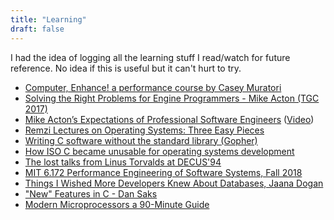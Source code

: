 ```yaml
---
title: "Learning"
draft: false
---
```


I had the idea of logging all the learning stuff I read/watch for future reference. No idea if this is useful but it can't hurt to try.

- [Computer, Enhance! a performance course by Casey Muratori](https://www.computerenhance.com/)
- [Solving the Right Problems for Engine Programmers - Mike Acton (TGC 2017)](https://www.youtube.com/watch?v=4B00hV3wmMY)
- [Mike Acton’s Expectations of Professional Software Engineers](https://adamj.eu/tech/2022/06/17/mike-actons-expectations-of-professional-software-engineers/) ([Video](https://www.youtube.com/watch?v=cV5HArLYajE))
- [Remzi Lectures on Operating Systems: Three Easy Pieces](https://pages.cs.wisc.edu/~remzi/Classes/537/Spring2018/Discussion/videos.html)
- [Writing C software without the standard library (Gopher)](gopher://sdf.org:70/0/users/loli/programming/c_without_standard_library_linux.txt)
- [How ISO C became unusable for operating systems development](https://arxiv.org/abs/2201.07845)
- [The lost talks from Linus Torvalds at DECUS'94](https://archive.org/details/199405-decusnew-orleans)
- [MIT 6.172 Performance Engineering of Software Systems, Fall 2018](https://www.youtube.com/playlist?list=PLUl4u3cNGP63VIBQVWguXxZZi0566y7Wf)
- [Things I Wished More Developers Knew About Databases, Jaana Dogan](https://rakyll.medium.com/things-i-wished-more-developers-knew-about-databases-2d0178464f78)
- ["New" Features in C - Dan Saks](https://www.youtube.com/watch?v=ieERUEhs910)
- [Modern Microprocessors a 90-Minute Guide](http://www.lighterra.com/papers/modernmicroprocessors/)
